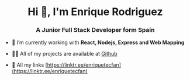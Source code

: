 <h1 align="center">Hi 👋, I'm Enrique Rodriguez</h1>
<h3 align="center">A Junior Full Stack Developer form Spain</h3>

- 🌱 I’m currently working with **React, Nodejs, Express and Web Mapping**

- 👨‍💻 All of my projects are available at [Github](https://github.com/enriquetecfan11)

- 📄 All my links [https://linktr.ee/enriquetecfan](https://linktr.ee/enriquetecfan)
